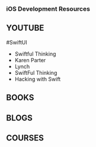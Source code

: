 ### iOS Development Resources

## YOUTUBE
#SwiftUI
- Swiftful Thinking
- Karen Parter
- Lynch
- SwiftFul Thinking
- Hacking with Swift


## BOOKS


## BLOGS


## COURSES

